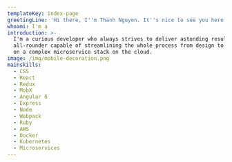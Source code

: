 ```yaml
---
templateKey: index-page
greetingLine: 'Hi there, I''m Thanh Nguyen. It''s nice to see you here!'
whoami: I'm a
introduction: >-
  I'm a curious developer who always strives to deliver astonding result. Is an
  all-rounder capable of streamlining the whole process from design to working
  on a complex microservice stack on the cloud.
image: /img/mobile-decoration.png
mainskills:
  - CSS
  - React
  - Redux
  - MobX
  - Angular 6
  - Express
  - Node
  - Webpack
  - Ruby
  - AWS
  - Docker
  - Kubernetes
  - Microservices
---
```


